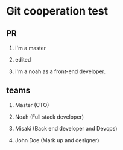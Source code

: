 # Git cooperation test

## PR

1. i'm a master

2. edited

3. i'm a noah as a front-end developer.

## teams

1. Master (CTO)

2. Noah (Full stack developer)

3. Misaki (Back end developer and Devops)

4. John Doe (Mark up and designer)
